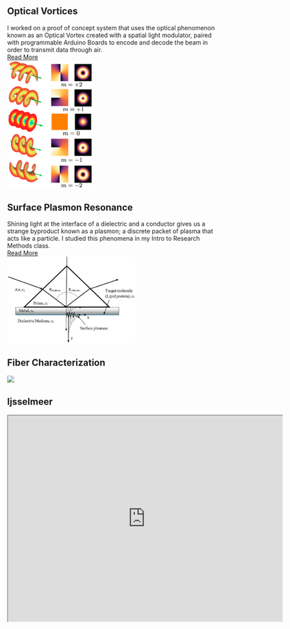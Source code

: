 ## Optical Vortices

I worked on a proof of concept system that uses the optical phenomenon known as an Optical Vortex created with a spatial light modulator, paired with programmable Arduino Boards to encode and decode the beam in order to transmit data through air. <br />
[Read More](pages/Optical_Vortices.md)
<br />
<img src=/Helix_oam.png width="200" class="center">

## Surface Plasmon Resonance
Shining light at the interface of a dielectric and a conductor gives us a strange byproduct known as a plasmon; a discrete packet of plasma that acts like a particle. I studied this phenomena in my Intro to Research Methods class. <br />
[Read More](pages/SPR.md)
<br />
<img src="https://github.com/nroyce7/nroyce7.github.io/blob/master/spr.png?raw=true" width="300">

## Fiber Characterization
<img src="https://github.com/nroyce7/nroyce7.github.io/blob/master/Noah%20Royce%20NANO-230-page-001.jpg?raw=true" width="1000">

## Ijsselmeer
<iframe src="https://drive.google.com/file/d/1gMuVlix1vYNWNidDBxty57z2FhVFBH3u/preview" width="640" height="480"></iframe>

